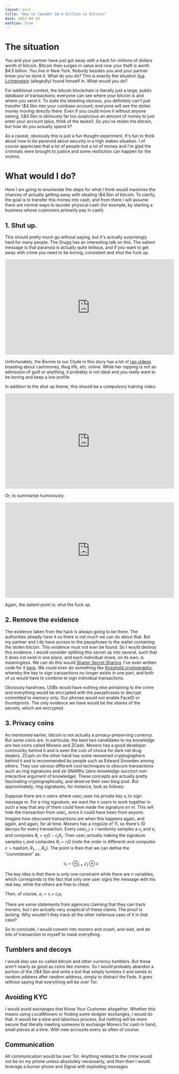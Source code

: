 ```yaml
---
layout: post
title: "How to launder $4.5 billion in bitcoin"
date: 2022-04-10
mathjax: true
---
```


# The situation

You and your partner have just got away with a hack for millions of dollars
worth of bitcoin. Bitcoin then surges in value and now your theft is worth $4.5 billion.
You live in New York. Nobody besides you and your partner know you've done it. What do you do? This is exactly the situation [Ilya Lichtenstein](https://www.justice.gov/opa/pr/two-arrested-alleged-conspiracy-launder-45-billion-stolen-cryptocurrency) (allegedly) found himself in. What would you do?

For additional context, the bitcoin blockchain is literally just a large, public database of transactions; everyone can
see where your bitcoin is and where you send it. To state the bleeding obvious, you
definitely can't just transfer \\$4.5bn into your coinbase account; everyone will
see the stolen money moving directly there. Even if you could move it without
anyone seeing, \\$4.5bn is obviously far too suspicious an amount of money to just enter
your account (plus, think of the taxes!). So you've stolen the bitcoin, but how do you
actually spend it?

As a caveat, obviously this is just a fun thought experiment. It's fun to think
about how to be paranoid about security in a high stakes situation. I of course
appreciate that a lot of people lost a lot of money and I'm glad the criminals
were brought to justice and some restitution can happen for the victims.

# What would I do?

Here I am going to enumerate the steps for what I think would maximise the
chances of actually getting away with stealing \\$4.5bn of bitcoin. To
clarify, the goal is to transfer this money into cash, and from there I will
assume there are normal ways to launder physical cash (for example, by starting
a business whose customers primarily pay in cash).

## 1. Shut up.

This should pretty much go without saying, but it's actually surprisingly hard
for many people. The Grugq has an interesting talk on this. The
salient message is that paranoia is actually quite tedious, and if you want to get away with
crime you need to be boring, consistent and shut the fuck up.

<iframe width="560" height="315" src="https://www.youtube.com/embed/9XaYdCdwiWU" title="YouTube video player" frameborder="0" allow="accelerometer; autoplay; clipboard-write; encrypted-media; gyroscope; picture-in-picture" allowfullscreen></iframe>

Unfortunately, the Bonnie to our Clyde in this story has a lot of [rap videos](https://www.youtube.com/watch?v=R2wfjoHVexk) boasting about cashmoney, thug life, etc. online. While her rapping is not an admission of guilt or anything, it probably is not ideal and you really want to be boring and keep a low profile.

In addition to the shut up theme, this should be a compulsory training video:

<iframe width="560" height="315" src="https://www.youtube.com/embed/d-7o9xYp7eE" title="YouTube video player" frameborder="0" allow="accelerometer; autoplay; clipboard-write; encrypted-media; gyroscope; picture-in-picture" allowfullscreen></iframe>

Or, to summarise humorously:
<iframe width="560" height="315" src="https://www.youtube.com/embed/sgWHrkDX35o" title="YouTube video player" frameborder="0" allow="accelerometer; autoplay; clipboard-write; encrypted-media; gyroscope; picture-in-picture" allowfullscreen></iframe>

Again, the salient point is: shut the fuck up.

## 2. Remove the evidence

The evidence taken from the hack is always going to be there. The authorities
already have it so there is not much we can do about that. But my partner and I do have access to the passphrase to the wallet containing the stolen bitcoin. This evidence must not ever be found. So I would destroy this evidence. I would consider splitting this secret up into several, such that it does not exist in one place, and each individual share, on its own, is meaningless. We can do this would [Shamir Secret Sharing](https://en.wikipedia.org/wiki/Shamir%27s_Secret_Sharing). I've even written code for it [here](https://github.com/ldgarratt/shamir). We could even do something like [threshold cryptography](https://en.wikipedia.org/wiki/Threshold_cryptosystem), whereby the key to sign transactions no longer exists in one part, and both of us would have to combine to sign individual transactions.

Obviously hardrives, USBs would have nothing else pertaining to the crime and
everything would be encrypted with the passphrases to decrypt committed to
memory only. Our phones would not enable FaceID or thumbprints. The only
evidence we have would be the shares of the secrets, which are encrypted.

## 3. Privacy coins

As mentioned earlier, bitcoin is not actually a privacy-preserving currency. But
some coins are. In particular, the best two candidates to my knowledge are two
coins called Monero and ZCash. Monero has a good developer community behind it
and is even the coin of choice for dark net drug dealers. ZCash on the other
hand has some renowned cryptographers behind it and is recommended by people
such as Edward Snowden among others. They use various different cool techniques to obscure transactions such as ring signatures and zk-SNARKs (zero-knowledge succinct non-interactive argument of knowledge). These concepts are actually pretty fascinating cryptographically,  and deserve their own blog post. But approximately, ring signatures, for instance, look as follows:

Suppose there are $n$ users where $\text{user}_i$ uses his private key $x_i$ to
sign message $m$. For a ring signature, we want the $n$ users to work together
in such a way that any of them could have made the signature on $m$. This will
hide the transaction from $\text{user}_i$, since it could have been from
anyone. Imagine how obscured transactions are when this happens again, and
again, and again, for all time. Monero has a ringsize of $11$, so there's $10$
decoys for every transaction. Every $\text{user}_j, j \neq i$ randomly samples a
$c_j$ and $e_j$ and computes $R_j = e_j G - c_j X_j$. Then $\text{user}_i$ actually making the signature samples $r_i$ and computes $R_i = r_i G$ (note the order is different) and computes $c = \text{hash}(m, R_1, \dots, R_n)$. The point is then that we can define the "commitment" as:

 $$c_i = \oplus_{j \neq i} c_j \oplus c$$

The key idea is that there is only one constraint while there are $n$ variables,
which correspinds to the fact that only one user signs the message with his real
key, while the others are free to cheat.

Then, of course, $e_i = r_i + c_ix_i$

There are some statements from agencies claiming that they can track monero, but
I am actually very sceptical of these claims. The proof is lacking. Why wouldn't
they track all the other nefarious uses of it in that case?

So to conclude, I would convert into monero and zcash, and wait, and do lots of
transaction to myself to mask everything.

## Tumblers and decoys

I would also use so-called bitcoin and other currency tumblers. But these aren't
nearly as good as coins like monero. So I would probably abandon a portion of
the //$4.5bn and write a bot that simply tumbles it and sends to random address
after random address, simply to distract the Feds. It goes without saying that
everything will be over Tor.

## Avoiding KYC

I would avoid exchanges that Know Your Customer altogether. Whether this means
using LocalMonero or finding some dodgier exchanges, I would do that. It would
be a slow and laborious process, but nothing will be more secure that literally
meeting someone to exchange Monero for cash in hand, small pieces at a time.
With new accounts every so often of course.

## Communication

All communication would be over Tor. Anything related to the crime would not be
on my phone unless absolutely necessarily, and then then I would leverage a
burner phone and Signal with exploding messages
